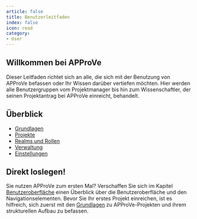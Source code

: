 ```yaml
---
article: false
title: Benutzerleitfaden
index: false
icon: read
category:
- User
---
```


## Willkommen bei APProVe
Dieser Leitfaden richtet sich an alle, die sich mit der Benutzung von APProVe befassen oder Ihr Wissen darüber vertiefen möchten. Hier werden alle Benutzergruppen vom Projektmanager bis hin zum Wissenschaftler, der seinen Projektantrag bei APProVe einreicht, behandelt.


## Überblick

- [Grundlagen](introduction/README.md)
- [Projekte](projects/README.md)
- [Realms und Rollen](realms-roles/README.md)
- [Verwaltung](management/README.md)
- [Einstellungen](settings/README.md)

## Direkt loslegen!
Sie nutzen APProVe zum ersten Mal? Verschaffen Sie sich im Kapitel [Benutzeroberfläche](introduction/approve-ui.md) einen Überblick über die Benutzeroberfläche und den Navigationselementen.
Bevor Sie Ihr erstes Projekt einreichen, ist es hilfreich, sich zuerst mit den [Grundlagen](projects/basics.md) zu APProVe-Projekten und ihrem strukturellen Aufbau zu befassen.